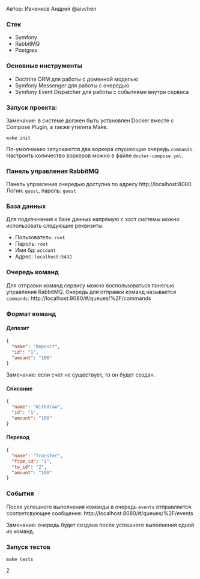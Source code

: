 Автор: Ивченков Андрей @aivchen

### Стек

- Symfony
- RabbitMQ
- Postgres

### Основные инструменты

- Doctrine ORM для работы с доменной моделью
- Symfony Messenger для работы с очередью
- Symfony Event Dispatcher для работы с событиями внутри сервиса

### Запуск проекта:

Замечание: в системе должен быть установлен Docker вместе с Compose Plugin, а также утилита Make.

```shell
make init
```

По-умолчанию запускаются два воркера слушающие очередь `commands`. Настроить количество воркеров можно в файле `docker-compose.yml`.

### Панель управления RabbitMQ

Панель управления очередью доступна по адресу http://localhost:8080.
Логин: `guest`, пароль: `guest`

### База данных

Для подключения к базе данных напрямую с хост системы можно использовать следующие реквизиты:

- Пользователь: `root`
- Пароль: `root`
- Имя бд: `account`
- Адрес: `localhost:5432`

### Очередь команд

Для отправки команд сервису можно воспользоваться панелью управления RabbitMQ.
Очередь для отправки команд называется `commands`: http://localhost:8080/#/queues/%2F/commands

### Формат команд

#### Депозит

```json
{
  "name": "Deposit",
  "id": "1",
  "amount": "100"
}
```

Замечание: если счет не существует, то он будет создан.

#### Списание

```json
{
  "name": "Withdraw",
  "id": "1",
  "amount": "100"
}
```

#### Перевод

```json
{
  "name": "Transfer",
  "from_id": "1",
  "to_id": "2",
  "amount": "100"
}
```

### События

После успешного выполнения команды в очередь `events` отправляется соответсвующее
сообщение: http://localhost:8080/#/queues/%2F/events

Замечание: очередь будет создана после успешного выполнения одной из команд.

### Запуск тестов

```shell
make tests
```

2
